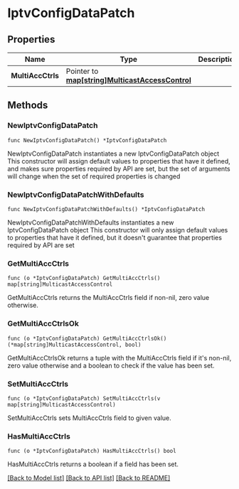 # IptvConfigDataPatch

## Properties

Name | Type | Description | Notes
------------ | ------------- | ------------- | -------------
**MultiAccCtrls** | Pointer to [**map[string]MulticastAccessControl**](MulticastAccessControl.md) |  | [optional] 

## Methods

### NewIptvConfigDataPatch

`func NewIptvConfigDataPatch() *IptvConfigDataPatch`

NewIptvConfigDataPatch instantiates a new IptvConfigDataPatch object
This constructor will assign default values to properties that have it defined,
and makes sure properties required by API are set, but the set of arguments
will change when the set of required properties is changed

### NewIptvConfigDataPatchWithDefaults

`func NewIptvConfigDataPatchWithDefaults() *IptvConfigDataPatch`

NewIptvConfigDataPatchWithDefaults instantiates a new IptvConfigDataPatch object
This constructor will only assign default values to properties that have it defined,
but it doesn't guarantee that properties required by API are set

### GetMultiAccCtrls

`func (o *IptvConfigDataPatch) GetMultiAccCtrls() map[string]MulticastAccessControl`

GetMultiAccCtrls returns the MultiAccCtrls field if non-nil, zero value otherwise.

### GetMultiAccCtrlsOk

`func (o *IptvConfigDataPatch) GetMultiAccCtrlsOk() (*map[string]MulticastAccessControl, bool)`

GetMultiAccCtrlsOk returns a tuple with the MultiAccCtrls field if it's non-nil, zero value otherwise
and a boolean to check if the value has been set.

### SetMultiAccCtrls

`func (o *IptvConfigDataPatch) SetMultiAccCtrls(v map[string]MulticastAccessControl)`

SetMultiAccCtrls sets MultiAccCtrls field to given value.

### HasMultiAccCtrls

`func (o *IptvConfigDataPatch) HasMultiAccCtrls() bool`

HasMultiAccCtrls returns a boolean if a field has been set.


[[Back to Model list]](../README.md#documentation-for-models) [[Back to API list]](../README.md#documentation-for-api-endpoints) [[Back to README]](../README.md)


